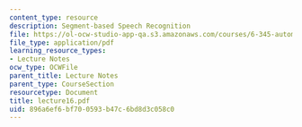 ```yaml
---
content_type: resource
description: Segment-based Speech Recognition
file: https://ol-ocw-studio-app-qa.s3.amazonaws.com/courses/6-345-automatic-speech-recognition-spring-2003/896a6ef6bf700593b47c6bd8d3c058c0_lecture16.pdf
file_type: application/pdf
learning_resource_types:
- Lecture Notes
ocw_type: OCWFile
parent_title: Lecture Notes
parent_type: CourseSection
resourcetype: Document
title: lecture16.pdf
uid: 896a6ef6-bf70-0593-b47c-6bd8d3c058c0
---
```

